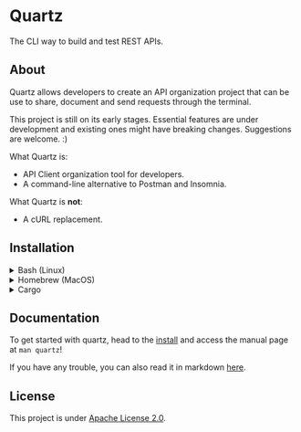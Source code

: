 # Quartz

The CLI way to build and test REST APIs.

## About

Quartz allows developers to create an API organization project that can be use to share, document and send requests through the terminal.

This project is still on its early stages. Essential features are under development and existing ones might have breaking changes. Suggestions are welcome. :)

What Quartz is:

- API Client organization tool for developers.
- A command-line alternative to Postman and Insomnia.

What Quartz is **not**:

- A cURL replacement.

## Installation

<details>
    <summary>Bash (Linux)</summary>

    bash -c "$(curl -fsSL https://raw.githubusercontent.com/EduardoRodriguesF/quartz/master/install.sh)"
</details>

<details>
    <summary>Homebrew (MacOS)</summary>

    brew tap eduardorodriguesf/quartz
    brew install quartz
</details>

<details>
    <summary>Cargo</summary>

Warning: this method is not recommended because it lacks the **man** page. Prefer the other installation optiosn.

    cargo install quartz-cli
</details>

## Documentation

To get started with quartz, head to the [install](#installation) and access the manual page at `man quartz`!

If you have any trouble, you can also read it in markdown [here](doc/quartz.1.md).

## License

This project is under [Apache License 2.0](/LICENSE).

